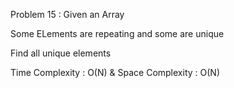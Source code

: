 Problem 15 :
Given an Array

Some ELements are repeating and some are unique

Find all unique elements

Time Complexity : O(N) & Space Complexity : O(N)
